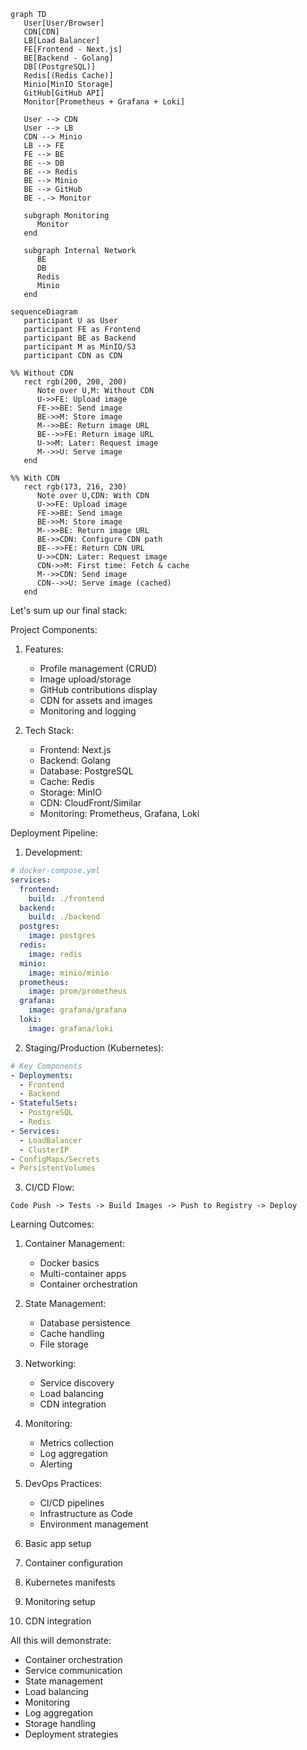 ```mermaid
graph TD
   User[User/Browser]
   CDN[CDN]
   LB[Load Balancer]
   FE[Frontend - Next.js]
   BE[Backend - Golang]
   DB[(PostgreSQL)]
   Redis[(Redis Cache)]
   Minio[MinIO Storage]
   GitHub[GitHub API]
   Monitor[Prometheus + Grafana + Loki]

   User --> CDN
   User --> LB
   CDN --> Minio
   LB --> FE
   FE --> BE
   BE --> DB
   BE --> Redis
   BE --> Minio
   BE --> GitHub
   BE -.-> Monitor

   subgraph Monitoring
      Monitor
   end

   subgraph Internal Network
      BE
      DB
      Redis
      Minio
   end
```

```mermaid
sequenceDiagram
   participant U as User
   participant FE as Frontend
   participant BE as Backend
   participant M as MinIO/S3
   participant CDN as CDN

%% Without CDN
   rect rgb(200, 200, 200)
      Note over U,M: Without CDN
      U->>FE: Upload image
      FE->>BE: Send image
      BE->>M: Store image
      M-->>BE: Return image URL
      BE-->>FE: Return image URL
      U->>M: Later: Request image
      M-->>U: Serve image
   end

%% With CDN
   rect rgb(173, 216, 230)
      Note over U,CDN: With CDN
      U->>FE: Upload image
      FE->>BE: Send image
      BE->>M: Store image
      M-->>BE: Return image URL
      BE->>CDN: Configure CDN path
      BE-->>FE: Return CDN URL
      U->>CDN: Later: Request image
      CDN->>M: First time: Fetch & cache
      M-->>CDN: Send image
      CDN-->>U: Serve image (cached)
   end
```


Let's sum up our final stack:

Project Components:

1. Features:
   - Profile management (CRUD)
   - Image upload/storage
   - GitHub contributions display
   - CDN for assets and images
   - Monitoring and logging

2. Tech Stack:
   - Frontend: Next.js
   - Backend: Golang
   - Database: PostgreSQL
   - Cache: Redis
   - Storage: MinIO
   - CDN: CloudFront/Similar
   - Monitoring: Prometheus, Grafana, Loki

Deployment Pipeline:

1. Development:
```yaml
# docker-compose.yml
services:
  frontend:
    build: ./frontend
  backend:
    build: ./backend
  postgres:
    image: postgres
  redis:
    image: redis
  minio:
    image: minio/minio
  prometheus:
    image: prom/prometheus
  grafana:
    image: grafana/grafana
  loki:
    image: grafana/loki
```

2. Staging/Production (Kubernetes):
```yaml
# Key Components
- Deployments:
  - Frontend
  - Backend
- StatefulSets:
  - PostgreSQL
  - Redis
- Services:
  - LoadBalancer
  - ClusterIP
- ConfigMaps/Secrets
- PersistentVolumes
```

3. CI/CD Flow:
```
Code Push -> Tests -> Build Images -> Push to Registry -> Deploy
```

Learning Outcomes:
1. Container Management:
   - Docker basics
   - Multi-container apps
   - Container orchestration

2. State Management:
   - Database persistence
   - Cache handling
   - File storage

3. Networking:
   - Service discovery
   - Load balancing
   - CDN integration

4. Monitoring:
   - Metrics collection
   - Log aggregation
   - Alerting

5. DevOps Practices:
   - CI/CD pipelines
   - Infrastructure as Code
   - Environment management


1. Basic app setup
2. Container configuration
3. Kubernetes manifests
4. Monitoring setup
5. CDN integration


All this will demonstrate:
- Container orchestration
- Service communication
- State management
- Load balancing
- Monitoring
- Log aggregation
- Storage handling
- Deployment strategies



